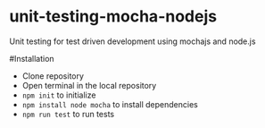 # unit-testing-mocha-nodejs
Unit testing for test driven development using mochajs and node.js

#Installation
- Clone repository
- Open terminal in the local repository
- ``npm init`` to initialize
- ``npm install node mocha`` to install dependencies
- ``npm run test`` to run tests